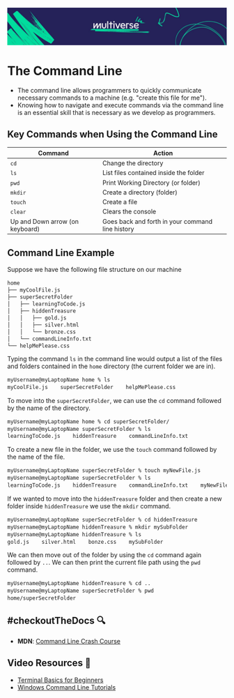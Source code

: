 ![Logo](../../../logo.jpg)
# The Command Line
- The command line allows programmers to quickly communicate necessary commands to a machine (e.g. "create this file for me").
- Knowing how to navigate and execute commands via the command line is an essential skill that is necessary as we develop as programmers.

## Key Commands when Using the Command Line
| Command | Action |
| ------- | ------ |
| `cd` | Change the directory |
| `ls` | List files contained inside the folder |
| `pwd` | Print Working Directory (or folder) |
| `mkdir` | Create a directory (folder) |
| `touch` | Create a file |
| `clear` | Clears the console |
| Up and Down arrow (on keyboard) | Goes back and forth in your command line history |

## Command Line Example

Suppose we have the following file structure on our machine

```plaintext
home
├── myCoolFile.js
├── superSecretFolder
│   ├── learningToCode.js
│   ├── hiddenTreasure
│   │   ├── gold.js
│   │   ├── silver.html
│   │   └── bronze.css
│   └── commandLineInfo.txt
└── helpMePlease.css
```

Typing the command `ls` in the command line would output a list of the files and folders contained in the `home` directory (the current folder we are in). 

```bash
myUsername@myLaptopName home % ls
myCoolFile.js    superSecretFolder    helpMePlease.css
```

To move into the `superSecretFolder`, we can use the `cd` command followed by the name of the directory.

```bash
myUsername@myLaptopName home % cd superSecretFolder/
myUsername@myLaptopName superSecretFolder % ls
learningToCode.js    hiddenTreasure    commandLineInfo.txt
```

To create a new file in the folder, we use the `touch` command followed by the name of the file.

```bash
myUsername@myLaptopName superSecretFolder % touch myNewFile.js
myUsername@myLaptopName superSecretFolder % ls
learningToCode.js    hiddenTreasure    commandLineInfo.txt    myNewFile.js
```

If we wanted to move into the `hiddenTreasure` folder and then create a new folder inside `hiddenTreasure` we use the `mkdir` command.

```bash
myUsername@myLaptopName superSecretFolder % cd hiddenTreasure
myUsername@myLaptopName hiddenTreasure % mkdir mySubFolder
myUsername@myLaptopName hiddenTreasure % ls
gold.js    silver.html    bonze.css    mySubFolder
```

We can then move out of the folder by using the `cd` command again followed by `..`. We can then print the current file path using the `pwd` command.

```bash
myUsername@myLaptopName hiddenTreasure % cd ..
myUsername@myLaptopName superSecretFolder % pwd
home/superSecretFolder
```

## #checkoutTheDocs 🔍
- **MDN**: [Command Line Crash Course](https://developer.mozilla.org/en-US/docs/Learn/Tools_and_testing/Understanding_client-side_tools/Command_line)

## Video Resources 🎥
- [Terminal Basics for Beginners](https://www.youtube.com/watch?v=5XgBd6rjuDQ)
- [Windows Command Line Tutorials](youtube.com/watch?v=MBBWVgE0ewk&list=PL6gx4Cwl9DGDV6SnbINlVUd0o2xT4JbMu)